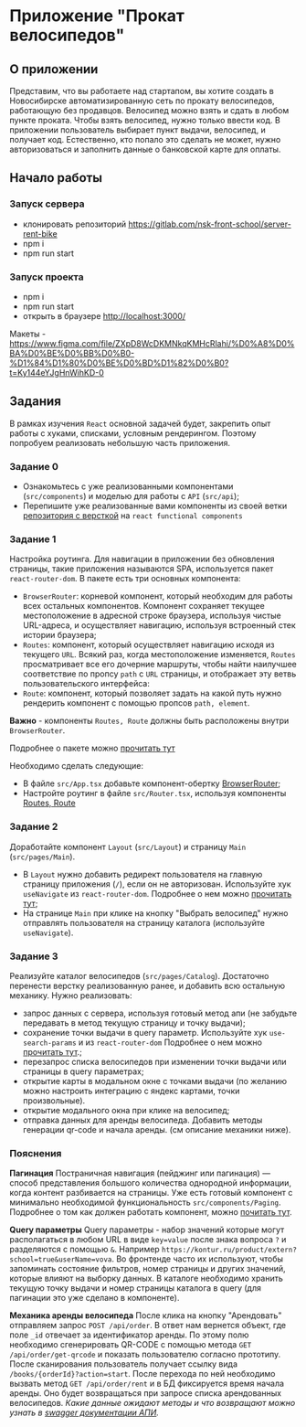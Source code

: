 # Приложение "Прокат велосипедов"

## О приложении

Представим, что вы работаете над стартапом, вы хотите создать в Новосибирске автоматизированную сеть по прокату велосипедов, работающую без продавцов. Велосипед можно взять и сдать в любом пункте проката. Чтобы взять велосипед, нужно только ввести код.
В приложении пользователь выбирает пункт выдачи, велосипед, и получает код. Естественно, кто попало это сделать не может, нужно авторизоваться и заполнить данные о банковской карте для оплаты.

## Начало работы

### Запуск сервера

- клонировать репозиторий <https://gitlab.com/nsk-front-school/server-rent-bike>
- npm i
- npm run start

### Запуск проекта

- npm i
- npm run start
- открыть в браузере <http://localhost:3000/>

Макеты - <https://www.figma.com/file/ZXpD8WcDKMNkqKMHcRlahi/%D0%A8%D0%BA%D0%BE%D0%BB%D0%B0-%D1%84%D1%80%D0%BE%D0%BD%D1%82%D0%B0?t=Ky144eYJgHnWihKD-0>

## Задания

В рамках изучения `React` основной задачей будет, закрепить опыт работы с хуками, списками, условным рендерингом. Поэтому попробуем реализовать небольшую часть приложения.

### Задание 0

- Ознакомьтесь с уже реализованными компонентами (`src/components`) и моделью для работы с `API` (`src/api`);
- Перепишите уже реализованные вами компоненты из своей ветки [репозитория с версткой](https://gitlab.com/nsk-front-school/rentbike) на `react functional components`

### Задание 1

Настройка роутинга. Для навигации в приложении без обновления страницы, такие приложения называются SPA, используется пакет `react-router-dom`. В пакете есть три основных компонента:

- `BrowserRouter`: корневой компонент, который необходим для работы всех остальных компонентов. Компонент сохраняет текущее местоположение в адресной строке браузера, используя чистые URL-адреса, и осуществляет навигацию, используя встроенный стек истории браузера;
- `Routes`: компонент, который осуществляет навигацию исходя из текущего `URL`. Всякий раз, когда местоположение изменяется, `Routes` просматривает все его дочерние маршруты, чтобы найти наилучшее соответствие по пропсу `path` с `URL` страницы, и отображает эту ветвь пользовательского интерфейса:
- `Route`: компонент, который позволяет задать на какой путь нужно рендерить компонент с помощью пропсов `path, element`.

**Важно** - компоненты `Routes, Route` должны быть расположены внутри `BrowserRouter`.

Подробнее о пакете можно [прочитать тут](https://reactrouter.com/en/main/start/tutorial)

Необходимо сделать следующие:

- В файле `src/App.tsx` добавьте компонент-обертку [BrowserRouter](https://reactrouter.com/en/main/router-components/browser-router);
- Настройте роутинг в файле `src/Router.tsx`, используя компоненты [Routes, Route](https://reactrouter.com/en/main/components/routes)

### Задание 2

Доработайте компонент `Layout` (`src/Layout`) и страницу `Main` (`src/pages/Main`).

- В `Layout` нужно добавить редирект пользователя на главную страницу приложения (`/`), если он не авторизован. Используйте хук `useNavigate` из `react-router-dom`. Подробнее о нем можно [прочитать тут](https://reactrouter.com/en/main/hooks/use-navigate);
- На странице `Main` при клике на кнопку "Выбрать велосипед" нужно отправлять пользователя на страницу каталога (используйте `useNavigate`).

### Задание 3

Реализуйте каталог велосипедов (`src/pages/Catalog`). Достаточно перенести верстку реализованную ранее, и добавить всю остальную механику.
Нужно реализовать:

- запрос данных с сервера, используя готовый метод апи (не забудьте передавать в метод текущую страницу и точку выдачи);
- сохранение точки выдачи в query параметр. Используйте хук `use-search-params` и из `react-router-dom` Подробнее о нем можно [прочитать тут](https://reactrouter.com/en/main/hooks/use-search-params).;
- перезапрос списка велосипедов при изменении точки выдачи или страницы в query параметрах;
- открытие карты в модальном окне с точками выдачи (по желанию можно настроить интеграцию с яндекс картами, точки произвольные).
- открытие модального окна при клике на велосипед;
- отправка данных для аренды велосипеда. Добавить методы генерации qr-code и начала аренды. (см описание механики ниже).

### Пояснения

**Пагинация**
Постраничная навигация (пейджинг или пагинация) — способ представления большого количества однородной информации, когда контент разбивается на страницы. Уже есть готовый компонент с минимально необходимой функциональность `src/components/Paging`. Подробнее о том как должен работать компонент, можно [почитать тут](https://guides.kontur.ru/components/paging/).

**Query параметры**
Query параметры - набор значений которые могут располагаться в любом URL в виде `key=value` после знака вопроса `?` и разделяются с помощью `&`. Например `https://kontur.ru/product/extern?school=true&userName=vova`.
Во фронтенде часто их используют, чтобы запоминать состояние фильтров, номер страницы и других значений, которые влияют на выборку данных. В каталоге необходимо хранить текущую точку выдачи и номер страницы каталога в query (для пагинации это уже сделано в компоненте).

**Механика аренды велосипеда**
После клика на кнопку "Арендовать" отправляем запрос `POST /api/order`. В ответ нам вернется объект, где поле `_id` отвечает за идентификатор аренды. По этому полю необходимо сгенерировать QR-CODE с помощью метода `GET /api/order/get-qrcode` и показать пользователю согласно прототипу. После сканирования пользователь получает ссылку вида `/books/{orderId}?action=start`. После перехода по ней необходимо вызвать метод `GET /api/order/rent` и в БД фиксируется время начала аренды. Оно будет возвращаться при запросе списка арендованных велосипедов.
_Какие данные ожидают методы и что возвращают можно узнать в [swagger документации АПИ](http://localhost:3010/api)._
